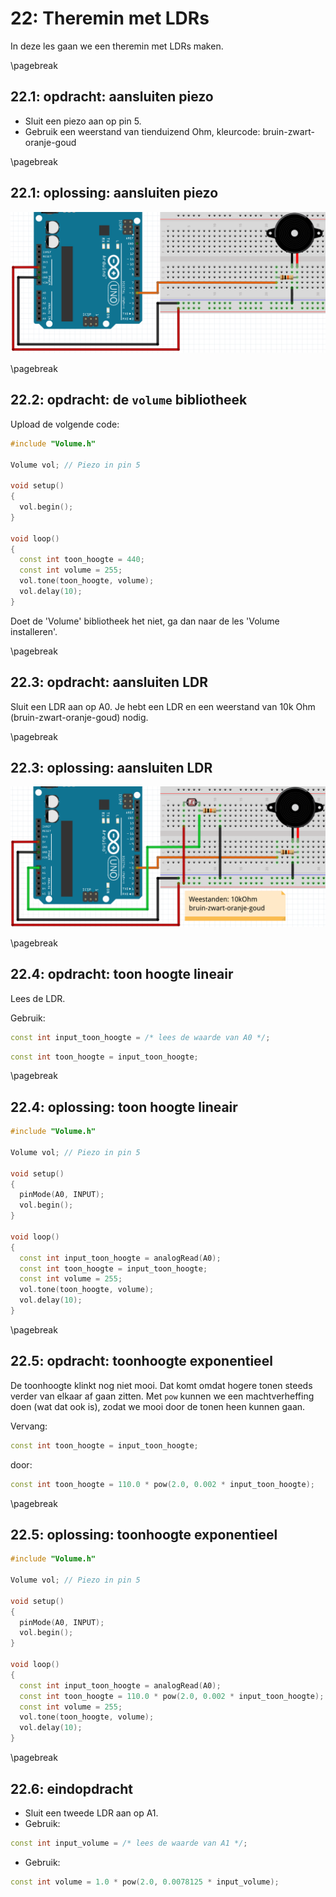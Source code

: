 # 22: Theremin met LDRs

In deze les gaan we een theremin met LDRs maken.

\pagebreak

## 22.1: opdracht: aansluiten piezo

 * Sluit een piezo aan op pin 5.
 * Gebruik een weerstand van tienduizend Ohm,
   kleurcode: bruin-zwart-oranje-goud

\pagebreak

## 22.1: oplossing: aansluiten piezo

![Aansluiten piezo](22_piezo.png)

\pagebreak

## 22.2: opdracht: de `volume` bibliotheek

Upload de volgende code:

```c++
#include "Volume.h"

Volume vol; // Piezo in pin 5

void setup()
{
  vol.begin();
}

void loop()
{
  const int toon_hoogte = 440;
  const int volume = 255;
  vol.tone(toon_hoogte, volume);
  vol.delay(10);
}
```

Doet de 'Volume' bibliotheek het niet, ga dan naar de les 'Volume installeren'.

\pagebreak

## 22.3: opdracht: aansluiten LDR

Sluit een LDR aan op A0. 
Je hebt een LDR en een weerstand van 10k Ohm (bruin-zwart-oranje-goud) nodig. 

\pagebreak

## 22.3: oplossing: aansluiten LDR

![Aansluiten LDR](22_een_ldr.png)

\pagebreak

## 22.4: opdracht: toon hoogte lineair

Lees de LDR.

Gebruik:

```c++
const int input_toon_hoogte = /* lees de waarde van A0 */;
```

```c++
const int toon_hoogte = input_toon_hoogte;
```

\pagebreak

## 22.4: oplossing: toon hoogte lineair

```c++
#include "Volume.h"

Volume vol; // Piezo in pin 5

void setup()
{
  pinMode(A0, INPUT);
  vol.begin();
}

void loop()
{
  const int input_toon_hoogte = analogRead(A0);
  const int toon_hoogte = input_toon_hoogte;
  const int volume = 255;
  vol.tone(toon_hoogte, volume);
  vol.delay(10);
}
```

\pagebreak

## 22.5: opdracht: toonhoogte exponentieel

De toonhoogte klinkt nog niet mooi. 
Dat komt omdat hogere tonen steeds verder van elkaar af gaan zitten.
Met `pow` kunnen we een machtverheffing doen (wat dat ook is),
zodat we mooi door de tonen heen kunnen gaan.

Vervang:

```c++
const int toon_hoogte = input_toon_hoogte;
```

door:

```c++
const int toon_hoogte = 110.0 * pow(2.0, 0.002 * input_toon_hoogte);
```

\pagebreak

## 22.5: oplossing: toonhoogte exponentieel

```c++
#include "Volume.h"

Volume vol; // Piezo in pin 5

void setup()
{
  pinMode(A0, INPUT);
  vol.begin();
}

void loop()
{
  const int input_toon_hoogte = analogRead(A0);
  const int toon_hoogte = 110.0 * pow(2.0, 0.002 * input_toon_hoogte);
  const int volume = 255;
  vol.tone(toon_hoogte, volume);
  vol.delay(10);
}
```

\pagebreak

## 22.6: eindopdracht

 * Sluit een tweede LDR aan op A1.
 * Gebruik:

```c++
const int input_volume = /* lees de waarde van A1 */;
```

 * Gebruik:

```c++
const int volume = 1.0 * pow(2.0, 0.0078125 * input_volume);
```
